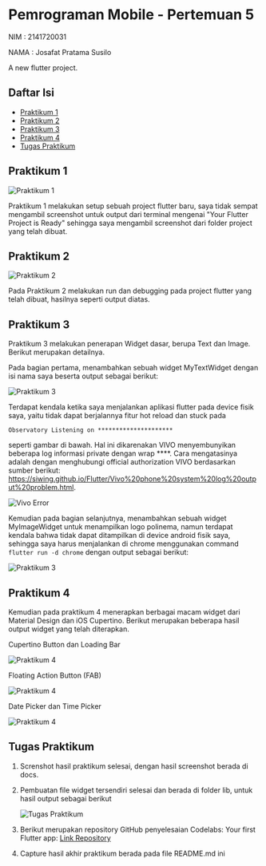 # Pemrograman Mobile - Pertemuan 5

NIM :  2141720031

NAMA : Josafat Pratama Susilo

A new flutter project.

## Daftar Isi

- [Praktikum 1](#praktikum-1)
- [Praktikum 2](#praktikum-2)
- [Praktikum 3](#praktikum-3)
- [Praktikum 4](#praktikum-4)
- [Tugas Praktikum](#tugas-praktikum)

## Praktikum 1

![Praktikum 1](docs/01.png)

Praktikum 1 melakukan setup sebuah project flutter baru, saya tidak sempat mengambil screenshot untuk output dari terminal mengenai "Your Flutter Project is Ready" sehingga saya mengambil screenshot dari folder project yang telah dibuat.

## Praktikum 2

![Praktikum 2](docs/02.jpg)

Pada Praktikum 2 melakukan run dan debugging pada project flutter yang telah dibuat, hasilnya seperti output diatas.

## Praktikum 3

Praktikum 3 melakukan penerapan Widget dasar, berupa Text dan Image. Berikut merupakan detailnya.

Pada bagian pertama, menambahkan sebuah widget MyTextWidget dengan isi nama saya beserta output sebagai berikut:

![Praktikum 3](docs/03.jpg)

Terdapat kendala ketika saya menjalankan aplikasi flutter pada device fisik saya, yaitu tidak dapat berjalannya fitur hot reload dan stuck pada 

```Observatory Listening on *********************```

seperti gambar di bawah. Hal ini dikarenakan VIVO menyembunyikan beberapa log informasi private dengan wrap ****. Cara mengatasinya adalah dengan menghubungi official authorization VIVO berdasarkan sumber berikut:
https://siwing.github.io/Flutter/Vivo%20phone%20system%20log%20output%20problem.html.

![Vivo Error](docs/Vivo_error.png)

Kemudian pada bagian selanjutnya, menambahkan sebuah widget MyImageWidget untuk menampilkan logo polinema, namun terdapat kendala bahwa tidak dapat ditampilkan di device android fisik saya, sehingga saya harus menjalankan di chrome menggunakan command ```flutter run -d chrome``` dengan output sebagai berikut:

![Praktikum 3](docs/03_2.png)

## Praktikum 4

Kemudian pada praktikum 4 menerapkan berbagai macam widget dari Material Design dan iOS Cupertino. Berikut merupakan beberapa hasil output widget yang telah diterapkan.

Cupertino Button dan Loading Bar

![Praktikum 4](docs/CuppertinoLoading.jpg)

Floating Action Button (FAB)

![Praktikum 4](docs/FAB.jpg)

Date Picker dan Time Picker

![Praktikum 4](docs/04.jpg)

## Tugas Praktikum

1. Screnshot hasil praktikum selesai, dengan hasil screenshot berada di docs.

2. Pembuatan file widget tersendiri selesai dan berada di folder lib, untuk hasil output sebagai berikut

   ![Tugas Praktikum](docs/Tugas.jpg)
3. Berikut merupakan repository GitHub penyelesaian Codelabs: Your first Flutter app: [Link Repository](https://github.com/yosaphatprs/first-flutter-app-codelab)

4. Capture hasil akhir praktikum berada pada file README.md ini